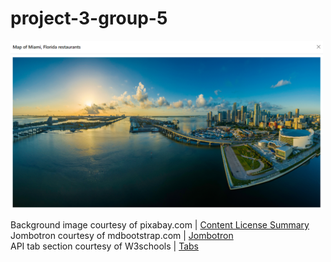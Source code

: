 # project-3-group-5

<img width="500" src="img/modal-image.png">

Background image courtesy of pixabay.com | <a href="https://pixabay.com/service/license-summary/">Content License Summary</a><br/>
Jombotron courtesy of mdbootstrap.com | <a href="https://mdbootstrap.com/docs/standard/extended/jumbotron/">Jombotron</a><br/>
API tab section courtesy of W3schools | <a href="https://www.w3schools.com/howto/howto_js_tabs.asp">Tabs</a>
